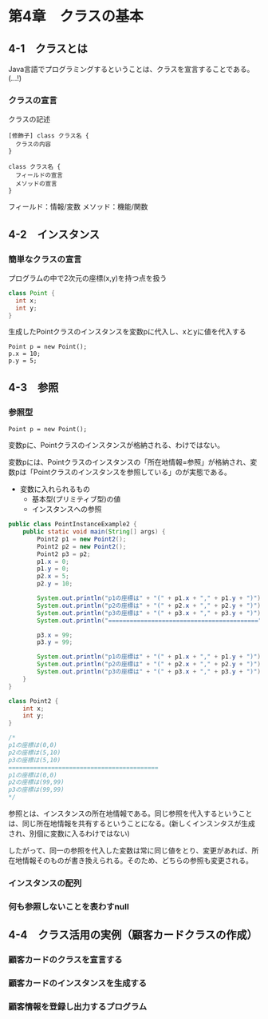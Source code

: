 # 第4章　クラスの基本

## 4-1　クラスとは

Java言語でプログラミングするということは、クラスを宣言することである。(...!)

### クラスの宣言

クラスの記述

```
[修飾子] class クラス名 {
  クラスの内容
}

class クラス名 {
  フィールドの宣言
  メソッドの宣言
}
```

フィールド：情報/変数
メソッド：機能/関数

## 4-2　インスタンス

### 簡単なクラスの宣言

プログラムの中で2次元の座標(x,y)を持つ点を扱う

```java
class Point {
  int x;
  int y;
}
```

生成したPointクラスのインスタンスを変数pに代入し、xとyに値を代入する

```
Point p = new Point();
p.x = 10;
p.y = 5;
```

## 4-3　参照

### 参照型

``Point p = new Point();``

変数pに、Pointクラスのインスタンスが格納される、わけではない。

変数pには、Pointクラスのインスタンスの「所在地情報=参照」が格納され、変数pは「Pointクラスのインスタンスを参照している」のが実態である。

- 変数に入れられるもの
  - 基本型(プリミティブ型)の値
  - インスタンスへの参照

```java
public class PointInstanceExample2 {
    public static void main(String[] args) {
        Point2 p1 = new Point2();
        Point2 p2 = new Point2();
        Point2 p3 = p2;
        p1.x = 0;
        p1.y = 0;
        p2.x = 5;
        p2.y = 10;

        System.out.println("p1の座標は" + "(" + p1.x + "," + p1.y + ")");
        System.out.println("p2の座標は" + "(" + p2.x + "," + p2.y + ")");
        System.out.println("p3の座標は" + "(" + p3.x + "," + p3.y + ")");
        System.out.println("==========================================");

        p3.x = 99;
        p3.y = 99;

        System.out.println("p1の座標は" + "(" + p1.x + "," + p1.y + ")");
        System.out.println("p2の座標は" + "(" + p2.x + "," + p2.y + ")");
        System.out.println("p3の座標は" + "(" + p3.x + "," + p3.y + ")");
    }
}

class Point2 {
    int x;
    int y;
}

/*
p1の座標は(0,0)
p2の座標は(5,10)
p3の座標は(5,10)
==========================================
p1の座標は(0,0)
p2の座標は(99,99)
p3の座標は(99,99)
*/
```

参照とは、インスタンスの所在地情報である。同じ参照を代入するということは、同じ所在地情報を共有するということになる。(新しくインスンタスが生成され、別個に変数に入るわけではない)

したがって、同一の参照を代入した変数は常に同じ値をとり、変更があれば、所在地情報そのものが書き換えられる。そのため、どちらの参照も変更される。

### インスタンスの配列
### 何も参照しないことを表わすnull

## 4-4　クラス活用の実例（顧客カードクラスの作成）

### 顧客カードのクラスを宣言する
### 顧客カードのインスタンスを生成する
### 顧客情報を登録し出力するプログラム